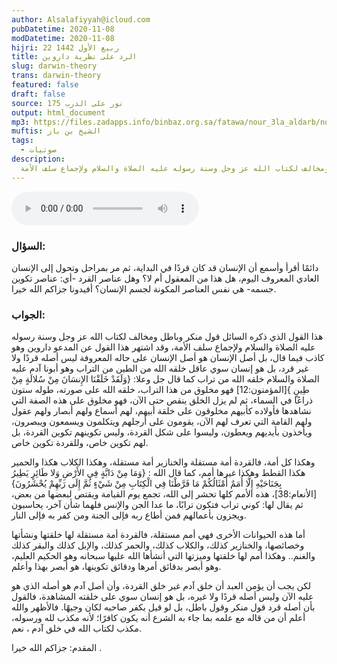 ```yaml
---
author: Alsalafiyyah@icloud.com
pubDatetime: 2020-11-08
modDatetime: 2020-11-08
hijri: 22 ربيع الأول 1442
title: الرد على نظرية داروين
slug: darwin-theory
trans: darwin-theory
featured: false
draft: false
source: نور على الدرب 175
output: html_document
mp3: https://files.zadapps.info/binbaz.org.sa/fatawa/nour_3la_aldarb/nour_175/17501.mp3
muftis: الشيخ بن باز
tags:
  - صوتيات
description:
  هذا القول الذي ذكره السائل قول منكر وباطل ومخالف لكتاب الله عز وجل وسنة رسوله عليه الصلاة والسلام ولإجماع سلف الأمة
---
```


<audio controls>
 <source src="https://files.zadapps.info/binbaz.org.sa/fatawa/nour_3la_aldarb/nour_175/17501.mp3" type="audio/mpeg"/><p>لا يدعم متصفحك عنصر الصوت</p>
</audio>

### السؤال:
دائمًا أقرأ وأسمع أن الإنسان قد كان قردًا في البداية، ثم مر بمراحل وتحول إلى الإنسان العادي المعروف اليوم، هل هذا من المعقول أم لا؟ وهل عناصر القرد -أي: عناصر تكوين جسمه- هي نفس العناصر المكونة لجسم الإنسان؟ أفيدونا جزاكم الله خيرا. 

### الجواب:
هذا القول الذي ذكره السائل قول منكر وباطل ومخالف لكتاب الله عز وجل وسنة رسوله عليه الصلاة والسلام ولإجماع سلف الأمة، وقد اشتهر هذا القول عن المدعو داروين وهو كاذب فيما قال، بل أصل الإنسان هو أصل الإنسان على حاله المعروفة ليس أصله قردًا ولا غير قرد، بل هو إنسان سوي عاقل خلقه الله من الطين من التراب وهو أبونا آدم عليه الصلاة والسلام خلقه الله من تراب كما قال جل وعلا: {وَلَقَدْ خَلَقْنَا الإِنسَانَ مِنْ سُلالَةٍ مِنْ طِينٍ }[المؤمنون:12] فهو مخلوق من هذا التراب، خلقه الله على صورته، طوله ستون ذراعًا في السماء، ثم لم يزل الخلق ينقص حتى الآن، فهو مخلوق على هذه الصفة التي نشاهدها فأولاده كأبيهم مخلوقون على خلقة أبيهم، لهم أسماع ولهم أبصار ولهم عقول ولهم القامة التي تعرف لهم الآن، يقومون على أرجلهم ويتكلمون ويسمعون ويبصرون، ويأخذون بأيديهم ويعطون، وليسوا على شكل القردة، وليس تكوينهم تكوين القردة، بل لهم تكوين خاص، وللقردة تكوين خاص. 

وهكذا كل أمة، فالقردة أمة مستقلة والخنازير أمة مستقلة، وهكذا الكلاب هكذا والحمير هكذا القطط وهكذا غيرها أمم، كما قال الله : {وَمَا مِنْ دَابَّةٍ فِي الأَرْضِ وَلا طَائِرٍ يَطِيرُ بِجَنَاحَيْهِ إِلَّا أُمَمٌ أَمْثَالُكُمْ مَا فَرَّطْنَا فِي الْكِتَابِ مِنْ شَيْءٍ ثُمَّ إِلَى رَبِّهِمْ يُحْشَرُونَ} [الأنعام:38]، هذه الأمم كلها تحشر إلى الله، تجمع يوم القيامة ويقتص لبعضها من بعض، ثم يقال لها: كوني تراب فتكون ترابًا، ما عدا الجن والإنس فلهما شأن آخر، يحاسبون ويجزون بأعمالهم فمن أطاع ربه فإلى الجنة ومن كفر به فإلى النار. 

أما هذه الحيوانات الأخرى فهي أمم مستقلة، فالقردة أمة مستقلة لها خلقتها ونشأتها وخصائصها، والخنازير كذلك، والكلاب كذلك، والحمر كذلك، والإبل كذلك والبقر كذلك والغنم.. وهكذا أمم لها خلقتها وميزتها التي أنشأها الله عليها سبحانه وهو الحكيم العليم، وهو أبصر بدقائق أمرها ودقائق تكوينها، هو أبصر بهذا وأعلم.

لكن يجب أن يؤمن العبد أن خلق آدم غير خلق القردة، وأن أصل آدم هو أصله الذي هو عليه الآن وليس أصله قردًا ولا غيره، بل هو إنسان سوي على خلقته المشاهدة، فالقول بأن أصله قرد قول منكر وقول باطل، بل لو قيل بكفر صاحبه لكان وجيهًا. فالأظهر والله أعلم أن من قاله مع علمه بما جاء به الشرع أنه يكون كافرًا؛ لأنه مكذب لله ورسوله، مكذب لكتاب الله في خلق آدم ، نعم. 

المقدم: جزاكم الله خيرا . 
